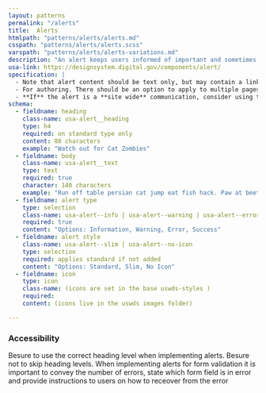 ```yaml
---
layout: patterns
permalink: "/alerts"
title:  Alerts
htmlpath: "patterns/alerts/alerts.md"
csspath: "patterns/alerts/alerts.scss"
varspath: "patterns/alerts/alerts-variations.md"
description: "An alert keeps users informed of important and sometimes time-sensitive changes." 
usa-link: https://designsystem.digital.gov/components/alert/
specification: |
  - Note that alert content should be text only, but may contain a link.
  - For authoring. There should be an option to apply to multiple pages or sections.
  - **If** the alert is a **site wide** communication, consider using the [Site Alert](/site-alert) instead.
schema: 
  - fieldname: heading
    class-name: usa-alert__heading
    type: h4
    required: on standard type only
    content: 80 characters
    example: "Watch out for Cat Zombies"
  - fieldname: body
    class-name: usa-alert__text
    type: text
    required: true
    character: 140 characters
    example: "Run off table persian cat jump eat fish hack. Paw at beetle and eat it before it gets away demand"
  - fieldname: alert type
    type: selection
    class-name: usa-alert--info | usa-alert--warning | usa-alert--error | usa-alert--success
    required: true
    content: "Options: Information, Warning, Error, Success"
  - fieldname: alert style
    class-name: usa-alert--slim | usa-alert--no-icon
    type: selection
    required: applies standard if not added
    content: "Options: Standard, Slim, No Icon"
  - fieldname: icon
    type: icon
    class-name: (icons are set in the base uswds-styles )
    required: 
    content: (icons live in the uswds images folder)

---
```


### Accessibility
Besure to use the correct heading level when implementing alerts. Besure not to skip heading levels.
When implementing alerts for form validation it is important to convey the number of errors, state which form field is in error and provide instructions to users on how to receover from the error